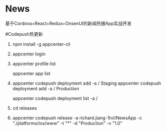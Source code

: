 # News
基于Cordova+React+Redux+OnsenUI的新闻热搜App实战开发

#Codepush热更新

1. npm install -g appcenter-cli

2. appcenter login

3. appcenter profile list

   appcenter app list

4. appcenter codepush deployment add -a <ownerName>/<appName> Staging
   appcenter codepush deployment add -a <ownerName>/<appName> Production

   appcenter codepush deployment list -a <ownerName>/<appName>

5. cd releases

6. appcenter codepush release -a richard.jiang-1tvl/NewsApp -c "./platforms/ios/www"  -t "*" -d "Production" -v "1.0"

